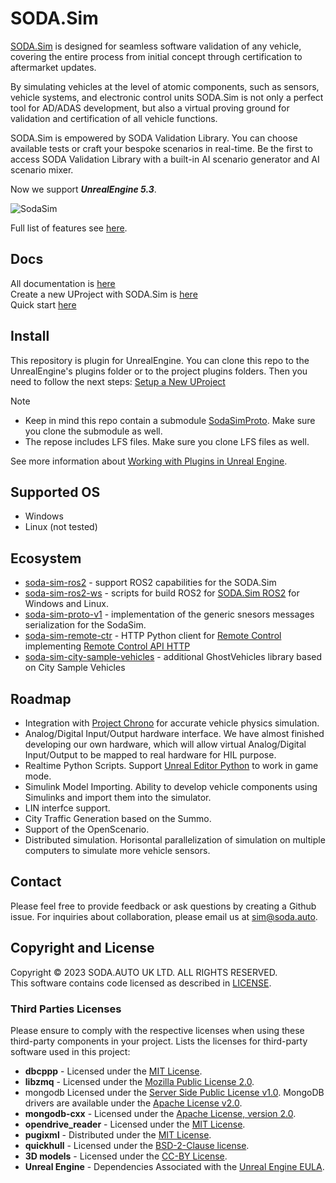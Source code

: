 # SODA.Sim  

[SODA.Sim](https://soda.auto/tools/sim/) is designed for seamless software validation of any vehicle, covering the entire process from initial concept through certification to aftermarket updates.

By simulating vehicles at the level of atomic components, such as sensors, vehicle systems, and electronic control units SODA.Sim is not only a perfect tool for AD/ADAS development, but also a virtual proving ground for validation and certification of all vehicle functions.

SODA.Sim is empowered by SODA Validation Library. You can choose available tests or craft your bespoke scenarios in real-time. Be the first to access SODA Validation Library with a built-in AI scenario generator and AI scenario mixer.  

Now we support ***UnrealEngine 5.3***.

![SodaSim](Docs/img/intro.jpg)

Full list of features see [here](https://docs.soda.auto/projects/soda-sim/en/latest/Introduction.html).  

## Docs
All documentation is [here](https://docs.soda.auto/projects/soda-sim)  
Create a new UProject with SODA.Sim is [here](https://docs.soda.auto/projects/soda-sim/en/latest/How_To/Setup_a_New_UProject.html)  
Quick start [here](https://docs.soda.auto/projects/soda-sim/en/latest/How_To/Quick_Start.html)  

## Install

This repository is plugin for UnrealEngine. You can clone this repo to the UnrealEngine's plugins folder or to the project plugins folders. Then you need to follow the next steps: [Setup a New UProject](https://docs.soda.auto/projects/soda-sim/en/latest/How_To/Setup_a_New_UProject.html)

> [!NOTE]
> * Keep in mind this repo contain a submodule [SodaSimProto](https://github.com/soda-auto/SodaSimProto).  Make sure you clone the submodule as well.
> * The repose includes LFS files. Make sure you clone LFS files as well.

See more information about [Working with Plugins in Unreal Engine](https://docs.unrealengine.com/5.0/en-US/working-with-plugins-in-unreal-engine/).

## Supported OS
* Windows
* Linux (not tested)

## Ecosystem
* [soda-sim-ros2](https://github.com/soda-auto/soda-sim-ros2) - support ROS2 capabilities for the SODA.Sim
* [soda-sim-ros2-ws](https://github.com/soda-auto/soda-sim-ros2-ws) - scripts for build ROS2 for [SODA.Sim ROS2](https://github.com/soda-auto/soda-sim-ros2) for Windows and Linux.
* [soda-sim-proto-v1](https://github.com/soda-auto/soda-sim-proto-v1) - implementation of the generic snesors messages serialization for the SodaSim.
* [soda-sim-remote-ctr](https://github.com/soda-auto/soda-sim-remote-ctrl) - HTTP Python client for [Remote Control](https://docs.unrealengine.com/5.3/en-US/remote-control-for-unreal-engine/) implementing [Remote Control API HTTP](https://docs.unrealengine.com/5.3/en-US/remote-control-api-http-reference-for-unreal-engine/)
* [soda-sim-city-sample-vehicles](https://github.com/soda-auto/soda-sim-city-sample-vehicles) - additional GhostVehicles library based on City Sample Vehicles

## Roadmap
* Integration with [Project Chrono](https://projectchrono.org/) for accurate vehicle physics simulation.
* Analog/Digital Input/Output hardware interface. 
We have almost finished developing our own hardware, which will allow virtual Analog/Digital Input/Output to be mapped to real hardware for HIL purpose.
* Realtime Python Scripts. Support [Unreal Editor Python](https://docs.unrealengine.com/5.2/en-US/scripting-the-unreal-editor-using-python/) to work in game mode.
* Simulink Model Importing. Ability to develop vehicle components using Simulinks and import them into the simulator.
* LIN interfce support.
* City Traffic Generation based on the Summo.
* Support of the OpenScenario.
* Distributed simulation. Horisontal parallelization of simulation on multiple computers to simulate more vehicle sensors.

## Contact
Please feel free to provide feedback or ask questions by creating a Github issue. For inquiries about collaboration, please email us at sim@soda.auto.

## Copyright and License
Copyright © 2023 SODA.AUTO UK LTD. ALL RIGHTS RESERVED.  
This software contains code licensed as described in [LICENSE](LICENSE.md).  

### Third Parties Licenses
Please ensure to comply with the respective licenses when using these third-party components in your project.
Lists the licenses for third-party software used in this project:
* **dbcppp** - Licensed under the [MIT License](https://opensource.org/licenses/MIT).
* **libzmq** - Licensed under the [Mozilla Public License 2.0](https://www.mozilla.org/en-US/MPL/2.0/).
* mongodb Licensed under the [Server Side Public License v1.0](https://www.mongodb.com/licensing/server-side-public-license). MongoDB drivers are available under the [Apache License v2.0](https://www.apache.org/licenses/LICENSE-2.0).
* **mongodb-cxx** - Licensed under the [Apache License, version 2.0](https://www.apache.org/licenses/LICENSE-2.0).
* **opendrive_reader** - Licensed under the [MIT License](https://opensource.org/licenses/MIT).
* **pugixml** - Distributed under the [MIT License](https://opensource.org/licenses/MIT).
* **quickhull** - Licensed under the [BSD-2-Clause license](https://opensource.org/licenses/BSD-2-Clause).
* **3D models** - Licensed under the [CC-BY License](https://creativecommons.org/licenses/by/4.0/).
* **Unreal Engine** - Dependencies Associated with the [Unreal Engine EULA](https://www.unrealengine.com/en-US/eula).


